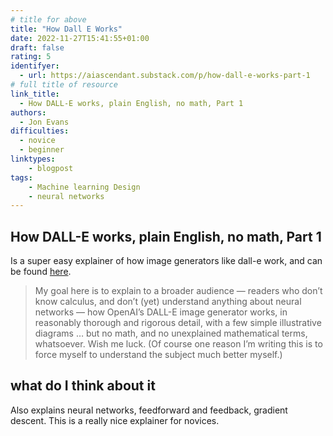 ```yaml
---
# title for above
title: "How Dall E Works"
date: 2022-11-27T15:41:55+01:00
draft: false
rating: 5
identifyer:
  - url: https://aiascendant.substack.com/p/how-dall-e-works-part-1
# full title of resource
link_title:
  - How DALL-E works, plain English, no math, Part 1
authors:
  - Jon Evans
difficulties:
  - novice
  - beginner
linktypes:
    - blogpost
tags:
    - Machine learning Design
    - neural networks
---
```


## How DALL-E works, plain English, no math, Part 1
Is a super easy explainer of how image generators like dall-e work, and can be found  [here](https://aiascendant.substack.com/p/how-dall-e-works-part-1).

> My goal here is to explain to a broader audience — readers who don’t know calculus, and don’t (yet) understand anything about neural networks — how OpenAI’s DALL-E image generator works, in reasonably thorough and rigorous detail, with a few simple illustrative diagrams … but no math, and no unexplained mathematical terms, whatsoever. Wish me luck. (Of course one reason I’m writing this is to force myself to understand the subject much better myself.)

## what do I think about it

Also explains neural networks, feedforward and feedback, gradient descent. 
This is a really nice explainer for novices.
